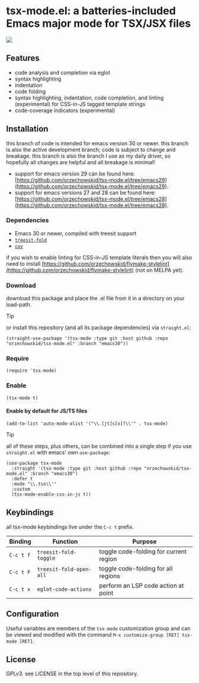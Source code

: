 
# tsx-mode.el: a batteries-included Emacs major mode for TSX/JSX files

![](https://repository-images.githubusercontent.com/461083728/b350b218-88fa-4c0e-bf8a-ade60426a15d)

## Features
- code analysis and completion via eglot
- syntax highlighting
- indentation
- code folding
- syntax highlighting, indentation, code completion, and linting (experimental) for CSS-in-JS tagged template strings
- code-coverage indicators (experimental)

## Installation

this branch of code is intended for emacs version 30 or newer.  this branch is also the active development branch; code is subject to change and breakage.  this branch is also the branch I use as my daily driver, so hopefully all changes are helpful and all breakage is minimal!

- support for emacs version 29 can be found here: [https://github.com/orzechowskid/tsx-mode.el/tree/emacs29](https://github.com/orzechowskid/tsx-mode.el/tree/emacs29).
- support for emacs versions 27 and 28 can be found here: [https://github.com/orzechowskid/tsx-mode.el/tree/emacs28](https://github.com/orzechowskid/tsx-mode.el/tree/emacs28).

### Dependencies

 - Emacs 30 or newer, compiled with treesit support
 - [`treesit-fold`](https://github.com/emacs-tree-sitter/treesit-fold)
 - [`cov`](https://github.com/AdamNiederer/cov)

if you wish to enable linting for CSS-in-JS template literals then you will also need to install [https://github.com/orzechowskid/flymake-stylelint](https://github.com/orzechowskid/flymake-stylelint) (not on MELPA yet).

### Download

download this package and place the .el file from it in a directory on your load-path.

> [!TIP]
> or install this repository (and all its package dependencies) via `straight.el`:
```
(straight-use-package '(tsx-mode :type git :host github :repo "orzechowskid/tsx-mode.el" :branch "emacs30"))
```

### Require

`(require 'tsx-mode)`

### Enable

`(tsx-mode t)`

#### Enable by default for JS/TS files

`(add-to-list 'auto-mode-alist '("\\.[jt]s[x]?\\'" . tsx-mode)`

> [!TIP]
> all of these steps, plus others, can be combined into a single step if you use `straight.el` with emacs' own `use-package`:
```
(use-package tsx-mode
  :straight '(tsx-mode :type git :host github :repo "orzechowskid/tsx-mode.el" :branch "emacs30")
  :defer t
  :mode "\\.tsx\\'"
  :custom
  (tsx-mode-enable-css-in-js t))
```

## Keybindings

all tsx-mode keybindings live under the `C-c t` prefix.

| Binding   | Function                   | Purpose                                |
| --        | --                         | --                                     |
| `C-c t f` | `treesit-fold-toggle`      | toggle code-folding for current region |
| `C-c t F` | `treesit-fold-open-all`    | toggle code-folding for all regions    |
| `C-c t x` | `eglot-code-actions`       | perform an LSP code action at point    |

## Configuration

Useful variables are members of the `tsx-mode` customization group and can be viewed and modified with the command `M-x customize-group [RET] tsx-mode [RET]`.


## License

GPLv3.  see LICENSE in the top level of this repository.

